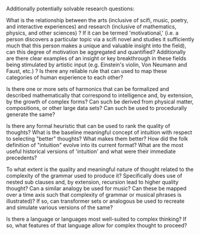 Additionally potentially solvable research questions:

What is the relationship between the arts (inclusive of scifi, music, poetry, and interactive experiences) and research (inclusive of mathematics, physics, and other sciences) ? If it can be termed 'motivational,' (i.e. a person discovers a particular topic via a scifi novel and studies it sufficiently much that this person makes a unique and valuable insight into the field), can this degree of motivation be aggregated and quantified? Additionally are there clear examples of an insight or key breakthrough in these fields being stimulated by artistic input (e.g. Einstein's violin, Von Neumann and Faust, etc.) ? Is there any reliable rule that can used to map these categories of human experience to each other?

Is there one or more sets of harmonics that can be formalized and described mathematically that correspond to intelligence and, by extension, by the growth of complex forms? Can such be derived from physical matter, compositions, or other large data sets? Can such be used to procedurally generate the same?

Is there any formal heuristic that can be used to rank the quality of thoughts?  What is the baseline meaningful concept of intuition with respect to selecting "better" thoughts? What makes them better? How did the folk definition of "intuition" evolve into its current format? What are the most useful historical versions of 'intuition' and what were their immediate precedents?

To what extent is the quality and meaningful nature of thought related to the complexity of the grammar used to produce it? Specifically does use of nested sub clauses and, by extension, recursion lead to higher quality thought? Can a similar analogy be used for music? Can these be mapped over a time axis such that complexity of grammar or musical phrases is illustrated)? If so, can transformer sets or analogous be used to recreate and simulate various versions of the same? 

Is there a language or languages most well-suited to complex thinking? If so, what features of that language allow for complex thought to proceed?



